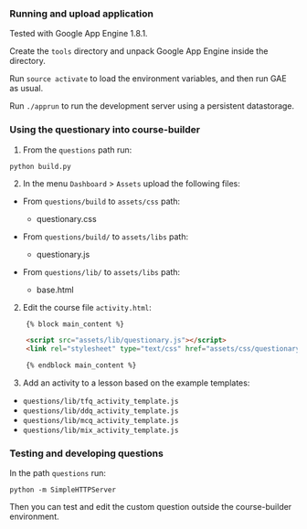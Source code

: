### Running and upload application

Tested with Google App Engine 1.8.1.

Create the `tools` directory and unpack Google App Engine inside the directory.

Run `source activate` to load the environment variables, and then run GAE as usual.

Run `./apprun` to run the development server using a persistent datastorage.


### Using the questionary into course-builder


1. From the `questions` path run:
    
  `python build.py`

2. In the menu `Dashboard` > `Assets` upload the following files:

* From `questions/build` to `assets/css` path:
  * questionary.css

* From `questions/build/` to `assets/libs` path:
  * questionary.js

* From `questions/lib/` to `assets/libs` path:
  * base.html
  

2. Edit the course file `activity.html`:
```html
    {% block main_content %}

    <script src="assets/lib/questionary.js"></script>
    <link rel="stylesheet" type="text/css" href="assets/css/questionary.css">

    {% endblock main_content %}
```

3. Add an activity to a lesson based on the example templates:

* `questions/lib/tfq_activity_template.js`
* `questions/lib/ddq_activity_template.js`
* `questions/lib/mcq_activity_template.js`
* `questions/lib/mix_activity_template.js`


### Testing and developing questions

In the path `questions` run:
    
  `python -m SimpleHTTPServer`

Then you can test and edit the custom question outside the course-builder environment.
